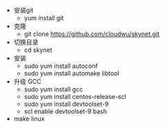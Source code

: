 - 安装git
  -  yum install git
- 克隆
  - git clone https://github.com/cloudwu/skynet.git
- 切换目录
  - cd skynet
- 安装
  - sudo yum install autoconf
  - sudo yum install automake libtool
- 升级 GCC
  - sudo yum install gcc
  - sudo yum install centos-release-scl
  - sudo yum install devtoolset-9
  - scl enable devtoolset-9 bash
- make linux

